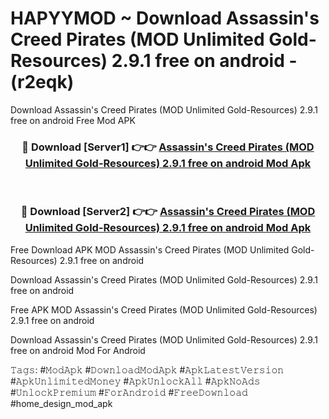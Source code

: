 # HAPYYMOD ~ Download Assassin's Creed Pirates (MOD Unlimited Gold-Resources) 2.9.1 free on android - (r2eqk)
Download Assassin's Creed Pirates (MOD Unlimited Gold-Resources) 2.9.1 free on android Free Mod APK

<div align="center">
<h3>🔴 Download [Server1] 👉👉 <a href="https://apk-comot.site?title=Assassin's_Creed_Pirates_(MOD_Unlimited_Gold-Resources)_2.9.1_free_on_android">Assassin's Creed Pirates (MOD Unlimited Gold-Resources) 2.9.1 free on android Mod Apk</a></h3><br>

<h3>🔴 Download [Server2] 👉👉 <a href="https://apk-comot.site?title=Assassin's_Creed_Pirates_(MOD_Unlimited_Gold-Resources)_2.9.1_free_on_android">Assassin's Creed Pirates (MOD Unlimited Gold-Resources) 2.9.1 free on android Mod Apk</a></h3>
</div>


Free Download APK MOD Assassin's Creed Pirates (MOD Unlimited Gold-Resources) 2.9.1 free on android

Download Assassin's Creed Pirates (MOD Unlimited Gold-Resources) 2.9.1 free on android 

Free APK MOD Assassin's Creed Pirates (MOD Unlimited Gold-Resources) 2.9.1 free on android 

Download Assassin's Creed Pirates (MOD Unlimited Gold-Resources) 2.9.1 free on android Mod For Android

𝚃𝚊𝚐𝚜: #𝙼𝚘𝚍𝙰𝚙𝚔 #𝙳𝚘𝚠𝚗𝚕𝚘𝚊𝚍𝙼𝚘𝚍𝙰𝚙𝚔 #𝙰𝚙𝚔𝙻𝚊𝚝𝚎𝚜𝚝𝚅𝚎𝚛𝚜𝚒𝚘𝚗 #𝙰𝚙𝚔𝚄𝚗𝚕𝚒𝚖𝚒𝚝𝚎𝚍𝙼𝚘𝚗𝚎𝚢 #𝙰𝚙𝚔𝚄𝚗𝚕𝚘𝚌𝚔𝙰𝚕𝚕 #𝙰𝚙𝚔𝙽𝚘𝙰𝚍𝚜 #𝚄𝚗𝚕𝚘𝚌𝚔𝙿𝚛𝚎𝚖𝚒𝚞𝚖 #𝙵𝚘𝚛𝙰𝚗𝚍𝚛𝚘𝚒𝚍 #𝙵𝚛𝚎𝚎𝙳𝚘𝚠𝚗𝚕𝚘𝚊𝚍 #home_design_mod_apk